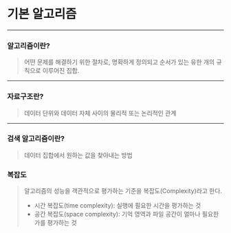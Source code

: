 # 기본 알고리즘
***
### 알고리즘이란?
> 어떤 문제를 해결하기 위한 절차로, 명확하게 정의되고 순서가 있는 유한 개의 규칙으로 이루어진 집합.
***
### 자료구조란?
> 데이터 단위와 데이터 자체 사이의 물리적 또는 논리적인 관계
***
### 검색 알고리즘이란?
> 데이터 집합에서 원하는 값을 찾아내는 방법
### 복잡도
> 알고리즘의 성능을 객관적으로 평가하는 기준을 복잡도(Complexity)라고 한다.
>   * 시간 복잡도(time complexity): 실행에 필요한 시간을 평가하는 것
>   * 공간 복잡도(space complexity): 기억 영역과 파일 공간이 얼마나 필요한가를 평가하는 것